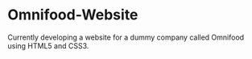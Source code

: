# Omnifood-Website
Currently developing a website for a dummy company called Omnifood using HTML5 and CSS3.
